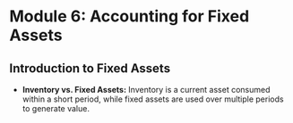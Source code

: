 # Module 6: Accounting for Fixed Assets
## Introduction to Fixed Assets

*   **Inventory vs. Fixed Assets:** Inventory is a current asset consumed within a short period, while fixed assets are used over multiple periods to generate value.
